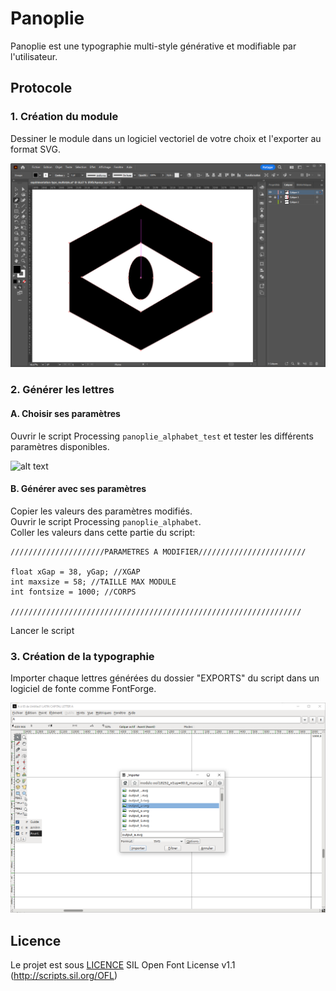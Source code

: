 # Panoplie
Panoplie est une typographie multi-style générative et modifiable par l'utilisateur.

## Protocole
### 1. Création du module
Dessiner le module dans un logiciel vectoriel de votre choix et l'exporter au format SVG.

![alt text](https://github.com/aurelienmaufroid/panoplie-font/blob/main/documentation/step1.png)


### 2. Générer les lettres
#### A. Choisir ses paramètres
Ouvrir le script Processing `panoplie_alphabet_test` et tester les différents paramètres disponibles.

![alt text](https://github.com/aurelienmaufroid/panoplie-font/blob/main/documentation/step2.2_animationv2.gif)

#### B. Générer avec ses paramètres
Copier les valeurs des paramètres modifiés.<br/>
Ouvrir le script Processing `panoplie_alphabet`.<br/>
Coller les valeurs dans cette partie du script:
```
/////////////////////PARAMETRES A MODIFIER////////////////////////

float xGap = 38, yGap; //XGAP
int maxsize = 58; //TAILLE MAX MODULE
int fontsize = 1000; //CORPS

/////////////////////////////////////////////////////////////////
```
Lancer le script

### 3. Création de la typographie
Importer chaque lettres générées du dossier "EXPORTS" du script dans un logiciel de fonte comme FontForge.

![alt text](https://github.com/aurelienmaufroid/panoplie-font/blob/main/documentation/step3.png)

## Licence
Le projet est sous [LICENCE](https://github.com/aurelienmaufroid/panoplie-font/blob/main/LICENSE) SIL Open Font License v1.1 (http://scripts.sil.org/OFL)
